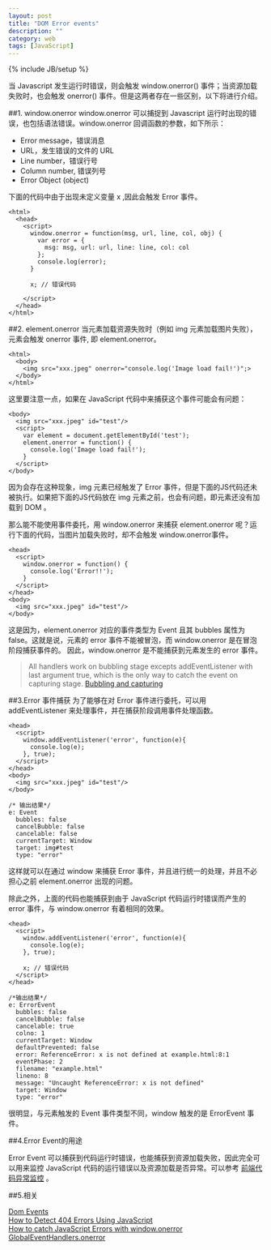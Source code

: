 ```yaml
---
layout: post
title: "DOM Error events"
description: ""
category: web
tags: [JavaScript]
---
```

{% include JB/setup %}

当 Javascript 发生运行时错误，则会触发 window.onerror() 事件；当资源加载失败时，也会触发 onerror() 事件。但是这两者存在一些区别，以下将进行介绍。

<!-- more -->

##1. window.onerror
window.onerror 可以捕捉到 Javascript 运行时出现的错误，也包括语法错误。window.onerror 回调函数的参数，如下所示：

- Error message，错误消息
- URL，发生错误的文件的 URL
- Line number，错误行号
- Column number, 错误列号
- Error Object (object)  


下面的代码中由于出现未定义变量 x ,因此会触发 Error 事件。

    <html>
      <head>
        <script>
          window.onerror = function(msg, url, line, col, obj) {
            var error = {
              msg: msg, url: url, line: line, col: col
            };
            console.log(error);
          }

          x; // 错误代码

        </script>
      </head>
    </html>


##2. element.onerror
当元素加载资源失败时（例如 img 元素加载图片失败），元素会触发 onerror 事件, 即 element.onerror。

    <html>
      <body>
        <img src="xxx.jpeg" onerror="console.log('Image load fail!')";>
      </body>
    </html>

这里要注意一点，如果在 JavaScript 代码中来捕获这个事件可能会有问题：

    <body>
      <img src="xxx.jpeg" id="test"/>
      <script>
        var element = document.getElementById('test');
        element.onerror = function() {
          console.log('Image load fail!');
        }
      </script>
    </body>

因为会存在这种现象，img 元素已经触发了 Error 事件，但是下面的JS代码还未被执行。如果把下面的JS代码放在 img 元素之前，也会有问题，即元素还没有加载到 DOM 。

那么能不能使用事件委托，用 window.onerror 来捕获 element.onerror 呢？运行下面的代码，当图片加载失败时，却不会触发 window.onerror事件。

    <head>
      <script>
        window.onerror = function() {
          console.log('Error!!');
        }
      </script>
    </head>
    <body>
      <img src="xxx.jpeg" id="test"/>
    </body>

这是因为，element.onerror 对应的事件类型为 Event 且其 bubbles 属性为 false。这就是说，元素的 error 事件不能被冒泡，而 window.onerror 是在冒泡阶段捕获事件的。 因此，window.onerror 是不能捕获到元素发生的 error 事件。

> All handlers work on bubbling stage excepts addEventListener with last argument true, which is the only way to catch the event on capturing stage.
> [Bubbling and capturing](http://javascript.info/tutorial/bubbling-and-capturing)

##3.Error 事件捕获
为了能够在对 Error 事件进行委托，可以用 addEventListener 来处理事件，并在捕获阶段调用事件处理函数。

    <head>
      <script>
        window.addEventListener('error', function(e){
          console.log(e);
        }, true);
      </script>
    </head>
    <body>
      <img src="xxx.jpeg" id="test"/>
    </body>

    /* 输出结果*/
    e: Event
      bubbles: false
      cancelBubble: false
      cancelable: false
      currentTarget: Window
      target: img#test
      type: "error"

这样就可以在通过 window 来捕获 Error 事件，并且进行统一的处理，并且不必担心之前 element.onerror 出现的问题。

除此之外，上面的代码也能捕获到由于 JavaScript 代码运行时错误而产生的 error 事件，与 window.onerror 有着相同的效果。

    <head>
      <script>
        window.addEventListener('error', function(e){
          console.log(e);
        }, true);

        x; // 错误代码
      </script>
    </head>

    /*输出结果*/
    e: ErrorEvent
      bubbles: false
      cancelBubble: false
      cancelable: true
      colno: 1
      currentTarget: Window
      defaultPrevented: false
      error: ReferenceError: x is not defined at example.html:8:1
      eventPhase: 2
      filename: "example.html"
      lineno: 8
      message: "Uncaught ReferenceError: x is not defined"
      target: Window
      type: "error"

很明显，与元素触发的 Event 事件类型不同，window 触发的是 ErrorEvent 事件。

##4.Error Event的用途

Error Event 可以捕获到代码运行时错误，也能捕获到资源加载失败，因此完全可以用来监控 JavaScript 代码的运行错误以及资源加载是否异常。可以参考 [前端代码异常监控](http://div.io/topic/743) 。

##5.相关

[Dom Events](http://www.smashingmagazine.com/2013/11/an-introduction-to-dom-events/#error)  
[How to Detect 404 Errors Using JavaScript](http://stackoverflow.com/questions/8504673/how-to-detect-on-page-404-errors-using-javascript)  
[How to catch JavaScript Errors with window.onerror](https://danlimerick.wordpress.com/2014/01/18/how-to-catch-javascript-errors-with-window-onerror-even-on-chrome-and-firefox/)  
[GlobalEventHandlers.onerror](https://developer.mozilla.org/en/docs/Web/API/GlobalEventHandlers/onerror)

